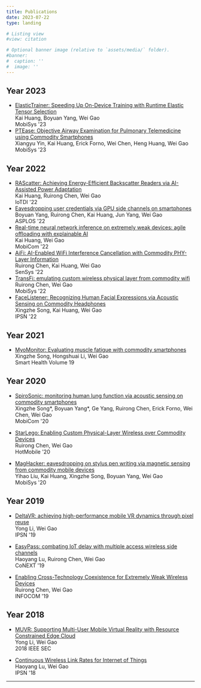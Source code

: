 ```yaml
---
title: Publications
date: 2023-07-22
type: landing

# Listing view
#view: citation

# Optional banner image (relative to `assets/media/` folder).
#banner:
#  caption: ''
#  image: ''
---
```


## Year 2023

* [ElasticTrainer: Speeding Up On-Device Training with Runtime Elastic Tensor Selection](https://doi.org/10.1145/3581791.3596852)  
  Kai Huang, Boyuan Yang, Wei Gao  
  MobiSys '23
* [PTEase: Objective Airway Examination for Pulmonary Telemedicine using Commodity Smartphones](https://doi.org/10.1145/3581791.3596854)  
  Xiangyu Yin, Kai Huang, Erick Forno, Wei Chen, Heng Huang, Wei Gao  
  MobiSys '23
  
## Year 2022

* [RAScatter: Achieving Energy-Efficient Backscatter Readers via AI-Assisted Power Adaptation](https://doi.org/10.1109/IoTDI54339.2022.00016)  
  Kai Huang, Ruirong Chen, Wei Gao  
  IoTDI '22
* [Eavesdropping user credentials via GPU side channels on smartphones](https://doi.org/10.1145/3503222.3507757)  
  Boyuan Yang, Ruirong Chen, Kai Huang, Jun Yang, Wei Gao  
  ASPLOS '22
* [Real-time neural network inference on extremely weak devices: agile offloading with explainable AI](https://doi.org/10.1145/3495243.3560551)  
  Kai Huang, Wei Gao  
  MobiCom '22
* [AiFi: AI-Enabled WiFi Interference Cancellation with Commodity PHY-Layer Information](https://doi.org/10.1145/3560905.3568537)  
  Ruirong Chen, Kai Huang, Wei Gao  
  SenSys '22
* [TransFi: emulating custom wireless physical layer from commodity wifi](https://doi.org/10.1145/3498361.3538946)  
  Ruirong Chen, Wei Gao  
  MobiSys '22
* [FaceListener: Recognizing Human Facial Expressions via Acoustic Sensing on Commodity Headphones](https://doi.org/10.1109/IPSN54338.2022.00019)  
  Xingzhe Song, Kai Huang, Wei Gao  
  IPSN '22

## Year 2021

* [MyoMonitor: Evaluating muscle fatigue with commodity smartphones](https://doi.org/10.1016/j.smhl.2020.100175)  
  Xingzhe Song, Hongshuai Li, Wei Gao  
  Smart Health Volume 19

## Year 2020

* [SpiroSonic: monitoring human lung function via acoustic sensing on commodity smartphones](https://doi.org/10.1145/3372224.3419209)  
  Xingzhe Song\*, Boyuan Yang\*, Ge Yang, Ruirong Chen, Erick Forno, Wei Chen, Wei Gao  
  MobiCom '20

* [StarLego: Enabling Custom Physical-Layer Wireless over Commodity Devices](https://doi.org/10.1145/3376897.3377852)  
  Ruirong Chen, Wei Gao  
  HotMobile '20

* [MagHacker: eavesdropping on stylus pen writing via magnetic sensing from commodity mobile devices](https://doi.org/10.1145/3386901.3389030)  
  Yihao Liu, Kai Huang, Xingzhe Song, Boyuan Yang, Wei Gao  
  MobiSys '20

## Year 2019

* [DeltaVR: achieving high-performance mobile VR dynamics through pixel reuse](https://doi.org/10.1145/3302506.3310385)  
  Yong Li, Wei Gao  
  IPSN '19

* [EasyPass: combating IoT delay with multiple access wireless side channels](https://doi.org/10.1145/3359989.3365421)  
  Haoyang Lu, Ruirong Chen, Wei Gao  
  CoNEXT '19

* [Enabling Cross-Technology Coexistence for Extremely Weak Wireless Devices](https://doi.org/10.1109/INFOCOM.2019.8737379)  
  Ruirong Chen, Wei Gao  
  INFOCOM '19

## Year 2018

* [MUVR: Supporting Multi-User Mobile Virtual Reality with Resource Constrained Edge Cloud](https://doi.org/10.1109/SEC.2018.00008)  
  Yong Li, Wei Gao  
  2018 IEEE SEC

* [Continuous Wireless Link Rates for Internet of Things](https://doi.org/10.1109/IPSN.2018.00012)  
  Haoyang Lu, Wei Gao  
  IPSN '18

-----------
